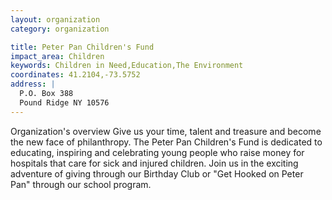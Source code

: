 ```yaml
---
layout: organization
category: organization

title: Peter Pan Children's Fund
impact_area: Children
keywords: Children in Need,Education,The Environment
coordinates: 41.2104,-73.5752
address: |
  P.O. Box 388
  Pound Ridge NY 10576
---
```

Organization's overview
Give us your time, talent and treasure and become the new face of philanthropy.  The Peter Pan Children's Fund is dedicated to educating, inspiring and celebrating young people who raise money for hospitals that care for sick and injured children.  Join us in the exciting adventure of giving through our Birthday Club or "Get Hooked on Peter Pan" through our school program.